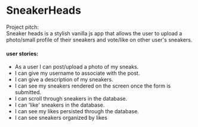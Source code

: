 # SneakerHeads
Project pitch:<br>
Sneaker heads is a stylish vanilla js app that allows the user to upload a photo/small profile of their sneakers and vote/like on other user's sneakers.

#### user stories:<br>
- As a user I can post/upload a photo of my sneaks.<br>
- I can give my username to associate with the post.<br>
- I can give a description of my sneakers. <br>
- I can see my sneakers rendered on the screen once the form is submitted.<br>
- I can scroll through sneakers in the database.<br>
- I can 'like' sneakers in the database.<br>
- I can see my likes persisted through the database.<br>
- I can see sneakers organized by likes
